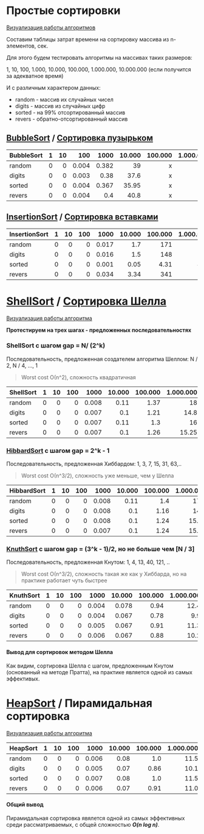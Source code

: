 # Простые сортировки

[Визуализация работы алгоритмов](https://www.cs.usfca.edu/~galles/visualization/ComparisonSort.html)

Составим таблицы затрат времени на сортировку массива из n-элементов, сек.

Для этого будем тестировать алгоритмы на массивах таких размеров:

1, 10, 100, 1.000, 10.000, 100.000, 1.000.000, 10.000.000 (если получится за адекватное время)

И с различным характером данных:
- random - массив их случайных чисел 
- digits - массив из случайных цифр
- sorted - на 99% отсортированный массив
- revers - обратно-отсортированный массив

## [BubbleSort](https://en.wikipedia.org/wiki/Bubble_sort) / [Сортировка пузырьком](https://ru.wikipedia.org/wiki/Сортировка_пузырьком)

BubbleSort|1|10|100|1000|10.000|100.000|1.000.000
---|---:|---:|---:|---:|---:|---:|---:
random       |0|0|0.004|0.382|39|x|x
digits       |0|0|0.003|0.38|37.6|x|x
sorted       |0|0|0.004|0.367|35.95|x|x|
revers       |0|0|0.004|0.4|40.8|x|x

## [InsertionSort](https://en.wikipedia.org/wiki/Insertion_sort) / [Сортировка вставками](https://ru.wikipedia.org/wiki/Сортировка_вставками)

InsertionSort|1|10|100|1000|10.000|100.000|1.000.000|10.000.000
---|---:|---:|---:|---:|---:|---:|---:|---:
random       |0|0|0|0.017|1.7|171|x|x
digits       |0|0|0|0.016|1.5|148|x|x
sorted       |0|0|0|0.001|0.05|4.31|443|x
revers       |0|0|0|0.034|3.34|341|x|x

# [ShellSort](https://en.wikipedia.org/wiki/Shellsort) / [Сортировка Шелла](https://ru.wikipedia.org/wiki/Сортировка_Шелла)

[Визуализация работы алгоритма](https://www.cs.usfca.edu/~galles/visualization/ComparisonSort.html)

**Протестируем на трех шагах - предложенных последовательностях**

### ShellSort с шагом gap = N/ (2^k)

Последовательность, предложенная создателем алгоритма Шеллом: N / 2, N / 4, ..., 1 
> Worst cost О(n^2), сложность квадратичная

ShellSort    |1|10|100|1000|10.000|100.000|1.000.000|10.000.000
---|---:|---:|---:|---:|---:|---:|---:|---:
random       |0|0|0|0.008|0.11|1.37|18|231
digits       |0|0|0|0.007|0.1|1.21|14.8|176
sorted       |0|0|0|0.007|0.11|1.3|16|195
revers       |0|0|0|0.007|0.1|1.26|15.25|182

### [HibbardSort](https://oeis.org/A000225) с шагом gap = 2^k - 1

Последовательность, предложенная Хиббардом: 1, 3, 7, 15, 31, 63,.. 
> Worst cost О(n^3/2), сложность уже меньше, чем у Шелла

HibbardSort  |1|10|100|1000 |10.000|100.000|1.000.000|10.000.000
---|---:|---:|---:|---:|---:|---:|---:|---:
random       |0|0 |0  |0.008|0.11  |1.4    |17.4     |225
digits       |0|0 |0  |0.008|0.1   |1.16   |14.1     |167.5
sorted       |0|0 |0  |0.008|0.1   |1.24   |15.44    |194.6
revers       |0|0 |0  |0.007|0.1   |1.24   |15.12    |180

### [KnuthSort](https://oeis.org/A003462) с шагом gap = (3^k - 1)/2, но не больше чем [N / 3]

Последовательность, предложенная Кнутом:  1, 4, 13, 40, 121, ..
> Worst cost О(n^3/2), сложность такая же как у Хиббарда, но на практике работает чуть быстрее

KnuthSort    |1|10|100|1000|10.000|100.000|1.000.000|10.000.000
---|---:|---:|---:|---:|---:|---:|---:|---:
random       |0|0|0|0.004|0.078|0.94|12.4|177
digits       |0|0|0|0.004|0.067|0.78|9.9|110.5
sorted       |0|0|0|0.005|0.067|0.91|11.3|140
revers       |0|0|0|0.006|0.067|0.88|10.2|113

#### Вывод для сортировок методом Шелла

Как видим, сортировка Шелла с шагом, предложенным Кнутом (основанный на методе Пратта), на практике является одной из самых эффективых.

# [HeapSort](https://en.wikipedia.org/wiki/Heapsort) / Пирамидальная сортировка

[Визуализация работы алгоритма](https://www.cs.usfca.edu/~galles/visualization/HeapSort.html)

HeapSort     |1|10|100|1000 |10.000|100.000|1.000.000|10.000.000
---|---:|---:|---:|---:|---:|---:|---:|---:
random       |0|0 |0  |0.006|0.08  |1.0    |11.5     |140
digits       |0|0 |0  |0.005|0.07  |0.86   |10.1     |117
sorted       |0|0 |0  |0.007|0.08  |1.0    |11.5     |135
revers       |0|0 |0  |0.006|0.07  |0.91   |11.0     |123

#### Общий вывод 

Пирамидальная сортировка явялется одной из самых эффективных среди рассматриваемых, с общей сложностью ***O(n log n)***.
